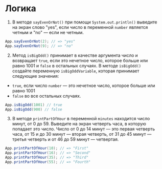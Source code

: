 # Логика

1. В методе `sayEvenOrNot()` при помощи `System.out.println()` выведите на экран слово "yes", если число в переменной `number` является четным и "no" — если не четным.

```java
App.sayEvenOrNot(2); // => "yes"
App.sayEvenOrNot(9); // => "no"
```

2.  Метод `isBigOdd()` принимает в качестве аргумента число и возвращает `true`, если это нечетное число, которое больше или равно 1001 и `false` в остальных случаях. В методе `isBigOdd()` создайте переменную `isBigOddVariable`, которая принимает следующие значения:
* `true`, если число `number` — это нечетное число, которое больше или равно 1001
* `false` во все остальных случаях.

```java
App.isBigOdd(1001) // true
App.isBigOdd(900) // false
```

3. В методе `printPartOfHour` в переменной `minutes` находится число минут, от 0 до 59. Выведите на экран четверть часа, в которую попадает это число. Число от 0 до 14 минут — это первая четверть часа, от 15 и до 30 минут — вторая четверть, от 31 до 45 минут — третья четверть и от 46 до 59 минут — четвертая.


```java
App.printPartOfHour(10); // => "First"
App.printPartOfHour(16); // => "Second"
App.printPartOfHour(35); // => "Third"
App.printPartOfHour(55); // => "Fourth"
```
